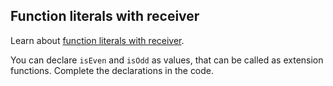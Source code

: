## Function literals with receiver

Learn about [function literals with receiver](https://kotlinlang.org/docs/lambdas.html#function-literals-with-receiver).

You can declare `isEven` and `isOdd` as values, that can be called as extension functions.
Complete the declarations in the code.
